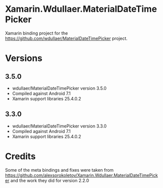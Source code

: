 # Xamarin.Wdullaer.MaterialDateTimePicker
Xamarin binding project for the https://github.com/wdullaer/MaterialDateTimePicker project.

# Versions

## 3.5.0
* wdullaer/MaterialDateTimePicker version 3.5.0
* Compiled against Android 7.1
* Xamarin support libraries 25.4.0.2

## 3.3.0
* wdullaer/MaterialDateTimePicker version 3.3.0
* Compiled against Android 7.1
* Xamarin support libraries 25.4.0.2

# Credits
Some of the meta bindings and fixes were taken from https://github.com/alexsorokoletov/Xamarin.Wdullaer.MaterialDateTimePicker and the work they did for version 2.2.0

